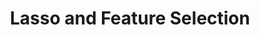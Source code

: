 ---
layout: post
title: Lasso and Feature Selection
lecture: L07-feaSelc
lectureVersion: current
extraContent: L08-regReview
notes: <a href="https://web.stanford.edu/~hastie/TALKS/enet_talk.pdf"> Elastic paper </a>
tags:
- 2Regression
- Optimization
- Regularization
- DimenReduct
- ModelSelection
---